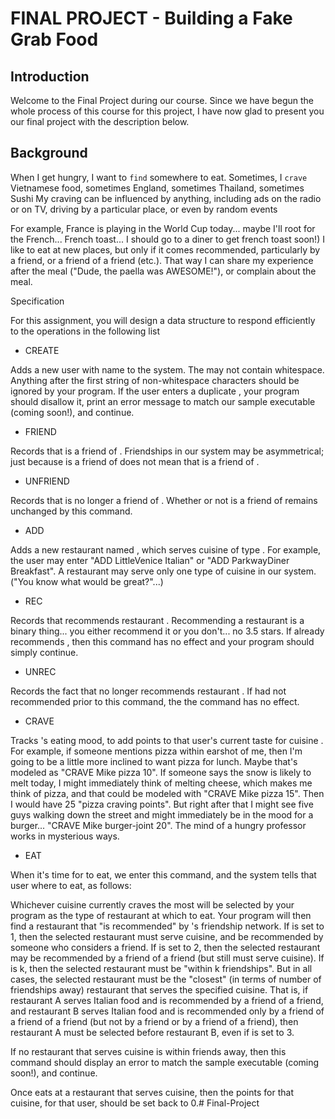 # FINAL PROJECT - Building a Fake Grab Food

## Introduction
Welcome to the Final Project during our course. Since we have begun the whole process of this course for this project, I have now glad to present you our final project with the description below.
## Background
When I get hungry, I want to `find` somewhere to eat. 
Sometimes, I `crave` Vietnamese food, sometimes England, sometimes Thailand, sometimes Sushi
My craving can be influenced by anything, including ads on the radio or on TV, driving by a particular place, or even by random events 

For example, France is playing in the World Cup today... maybe I'll root for the French... French toast... I should go to a diner to get french toast soon!) I like to eat at new places, but only if it comes recommended, particularly by a friend, or a friend of a friend (etc.). That way I can share my experience after the meal ("Dude, the paella was AWESOME!"), or complain about the meal. 

Specification

For this assignment, you will design a data structure to respond efficiently to the operations in the following list

 - CREATE <username>

Adds a new user with name <username> to the system. The <username> may not contain whitespace. Anything after the first string of non-whitespace characters should be ignored by your program. If the user enters a duplicate <username>, your program should disallow it, print an error message to match our sample executable (coming soon!), and continue.

- FRIEND <username1> <username2>

Records that <username2> is a friend of <username1>. Friendships in our system  may be asymmetrical; just because <username2> is a friend of <username1> does not mean that <username1> is a friend of <username2>.

- UNFRIEND <username1> <username2>

Records that <username2> is no longer a friend of <username1>. Whether or not <username1> is a friend of <username2> remains unchanged by this command.

- ADD <restaurant-name> <cuisine>

Adds a new restaurant named <restaurant-name>, which serves cuisine of type <cuisine>. For example, the user may enter "ADD LittleVenice Italian" or "ADD ParkwayDiner Breakfast". A restaurant may serve only one type of cuisine in our system. ("You know what would be great?"...)

- REC <username> <restaurant-name>

Records that <username> recommends restaurant <restaurant-name>. Recommending a restaurant is a binary thing... you either recommend it or you don't... no 3.5 stars. If <username> already recommends <restaurant-name>, then this command has no effect and your program should simply continue.

- UNREC <username> <restaurant-name>

Records the fact that <username> no longer recommends restaurant <restaurant-name>. If <username> had not recommended <restaurant-name> prior to this command, the the command has no effect.

- CRAVE <username> <cuisine> <points>

Tracks <username>'s eating mood, to add <points> points to that user's current taste for cuisine <cuisine>. For example, if someone mentions pizza within earshot of me, then I'm going to be a little more inclined to want pizza for lunch. Maybe that's modeled as "CRAVE Mike pizza 10". If someone says the snow is likely to melt today, I might immediately think of melting cheese, which makes me think of pizza, and that could be modeled with "CRAVE Mike pizza 15". Then I would have 25 "pizza craving points". But right after that I might see five guys walking down the street and might immediately be in the mood for a burger... "CRAVE Mike burger-joint 20". The mind of a hungry professor works in mysterious ways.

- EAT <username> <friendship-distance>

When it's time for <username> to eat, we enter this command, and the system tells that user where to eat, as follows:

Whichever cuisine <username> currently craves the most will be selected by your program as the type of restaurant at which to eat.
Your program will then find a restaurant that "is recommended" by <username>'s friendship network.
If <friendship-distance> is set to 1, then the selected restaurant must serve <cuisine> cuisine, and be recommended by someone who <username> considers a friend. If <friendship-distance> is set to 2, then the selected restaurant may be recommended by a friend of a friend (but still must serve <cuisine> cuisine). If <friendship-distance> is k, then the selected restaurant must be "within k friendships". But in all cases, the selected restaurant must be the "closest" (in terms of number of friendships away) restaurant that serves the specified cuisine. That is, if restaurant A serves Italian food and is recommended by a friend of a friend, and restaurant B serves Italian food and is recommended only by a friend of a friend of a friend (but not by a friend or by a friend of a friend), then restaurant A must be selected before restaurant B, even if <friendship-distance> is set to 3. 

If no restaurant that serves <cuisine> cuisine is within <friendship-distance> friends away, then this command should display an error to match the sample executable (coming soon!), and continue.

Once <username> eats at a restaurant that serves <cuisine> cuisine, then the points for that cuisine, for that user, should be set back to 0.# Final-Project
